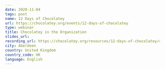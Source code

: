 ```yaml
---
date: 2020-11-04
tags: post
name: 12 Days of Chocolatey
url: https://chocolatey.org/events/12-days-of-chocolatey
type: webinar
title: Chocolatey in the Organization
slides_url:
recording_url: https://chocolatey.org/resources/12-days-of-chocolatey/chocolatey-in-the-organization
city: Aberdeen
country: United Kingdom
country_code: UK
language: English
---
```

